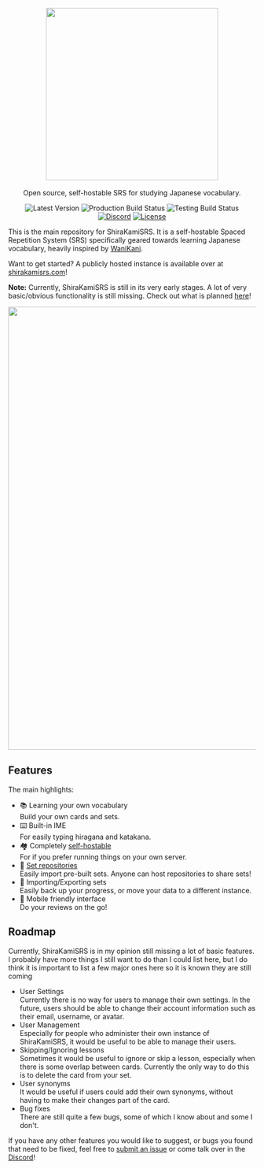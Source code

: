 <p align="center">
    <img src="https://github.com/BeMacized/ShiraKamiSRS/raw/feature/readme/docs/resources/logo_banner/Logo%20Banner%20Light.png" width="350">
    <br/>
    <br/>
    Open source, self-hostable SRS for studying Japanese vocabulary.
</p>

<p align="center">
    <a><img alt="Latest Version" src="https://img.shields.io/github/v/tag/BeMacized/ShiraKamiSRS?color=informational&label=version&sort=semver"></a>
    <a><img alt="Production Build Status" src="https://github.com/BeMacized/ShiraKamiSRS/actions/workflows/production-build.yml/badge.svg"/></a>
    <a><img alt="Testing Build Status" src="https://github.com/BeMacized/ShiraKamiSRS/actions/workflows/testing-build.yml/badge.svg"/></a>
    <a href="https://discord.gg/dvsgnxWUr5"><img alt="Discord" src="https://img.shields.io/discord/816313048783388694?color=7289DA&label=chat&logo=discord"></a>
    <a href="https://github.com/BeMacized/ShiraKamiSRS/blob/master/readme/LICENSE"><img alt="License" src="https://img.shields.io/github/license/BeMacized/ShiraKamiSRS"></a>
</p>

This is the main repository for ShiraKamiSRS. It is a self-hostable Spaced Repetition System (SRS) specifically geared towards learning Japanese vocabulary, heavily inspired by [WaniKani](https://wanikani.com/).

Want to get started? A publicly hosted instance is available over at [shirakamisrs.com](https://shirakamisrs.com/)!

**Note:** Currently, ShiraKamiSRS is still in its very early stages. A lot of very basic/obvious functionality is still missing. Check out what is planned [here](#roadmap)!

<p align="center">
    <img src="https://github.com/BeMacized/ShiraKamiSRS/raw/feature/readme/docs/resources/mockup_preview.png" width="900">
</p>

## Features

The main highlights:

- :books: Learning your own vocabulary<br>
  Build your own cards and sets.
- :keyboard: Built-in IME<br>
  For easily typing hiragana and katakana.
- :houses: Completely [self-hostable](https://github.com/BeMacized/ShiraKamiSRS/wiki/Self-Hosting)<br>
  For if you prefer running things on your own server.
- :rocket: [Set repositories](https://github.com/BeMacized/ShiraKamiSRS/wiki/Set-Repositories)<br>
  Easily import pre-built sets. Anyone can host repositories to share sets!
- :safety_vest:	Importing/Exporting sets<br>
  Easily back up your progress, or move your data to a different instance.
- :iphone: Mobile friendly interface<br>
  Do your reviews on the go!

## Roadmap

Currently, ShiraKamiSRS is in my opinion still missing a lot of basic features. I probably have more things I still want to do than I could list here, but I do think it is important to list a few major ones here so it is known they are still coming

- User Settings<br>
  Currently there is no way for users to manage their own settings. In the future, users should be able to change their account information such as their email, username, or avatar.
- User Management<br>
  Especially for people who administer their own instance of ShiraKamiSRS, it would be useful to be able to manage their users. 
- Skipping/Ignoring lessons<br>
  Sometimes it would be useful to ignore or skip a lesson, especially when there is some overlap between cards. Currently the only way to do this is to delete the card from your set. 
- User synonyms<br>
  It would be useful if users could add their own synonyms, without having to make their changes part of the card. 
- Bug fixes<br>
  There are still quite a few bugs, some of which I know about and some I don't. 
  
If you have any other features you would like to suggest, or bugs you found that need to be fixed, feel free to [submit an issue](https://github.com/BeMacized/ShiraKamiSRS/issues/new) or come talk over in the [Discord](https://discord.gg/dvsgnxWUr5)!
